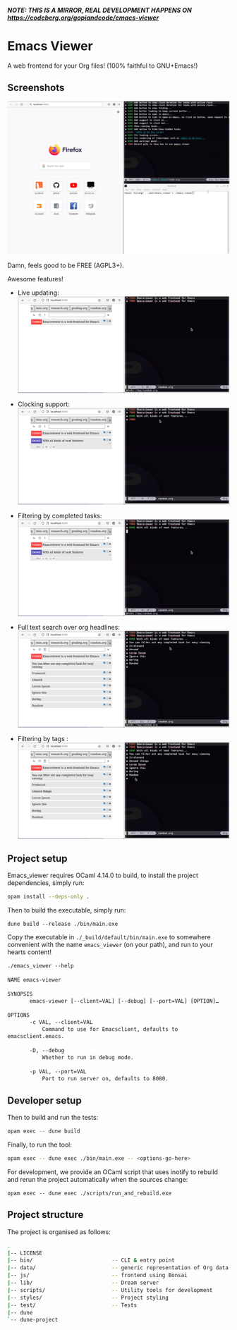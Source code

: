 ***NOTE: THIS IS A MIRROR, REAL DEVELOPMENT HAPPENS ON https://codeberg.org/gopiandcode/emacs-viewer***
# Emacs Viewer

A web frontend for your Org files! (100% faithful to GNU+Emacs!)

## Screenshots
![intro_gif](https://raw.githubusercontent.com/Gopiandcode/emacs-viewer/master/images/intro-gif.gif)

Damn, feels good to be FREE (AGPL3+).

Awesome features!

- Live updating:
![live_updating](https://raw.githubusercontent.com/Gopiandcode/emacs-viewer/master/images/live-updating.gif)

- Clocking support:
![clocking_support](https://raw.githubusercontent.com/Gopiandcode/emacs-viewer/master/images/clocking-support.gif)

- Filtering by completed tasks:
![completed_tasks](https://raw.githubusercontent.com/Gopiandcode/emacs-viewer/master/images/completed-tasks.gif)

- Full text search over org headlines:
![full_text_search](https://raw.githubusercontent.com/Gopiandcode/emacs-viewer/master/images/full-text-search.gif)

- Filtering by tags :
![tag_filtering](https://raw.githubusercontent.com/Gopiandcode/emacs-viewer/master/images/tag-support.gif)

## Project setup
Emacs_viewer requires OCaml 4.14.0 to build, to install the project dependencies, simply run:

```bash
opam install --deps-only .
```

Then to build the executable, simply run:
```
dune build --release ./bin/main.exe
```

Copy the executable in `./_build/default/bin/main.exe` to somewhere
convenient with the name `emacs_viewer` (on your path), and run to your
hearts content!

```
./emacs_viewer --help

NAME emacs-viewer

SYNOPSIS
       emacs-viewer [--client=VAL] [--debug] [--port=VAL] [OPTION]…

OPTIONS
       -c VAL, --client=VAL
           Command to use for Emacsclient, defaults to emacsclient.emacs.

       -D, --debug
           Whether to run in debug mode.

       -p VAL, --port=VAL
           Port to run server on, defaults to 8080.

```

## Developer setup

Then to build and run the tests:

```bash
opam exec -- dune build
```

Finally, to run the tool:

```bash
opam exec -- dune exec ./bin/main.exe -- <options-go-here>
```

For development, we provide an OCaml script that uses inotify to
rebuild and rerun the project automatically when the sources change:

```
opam exec -- dune exec ./scripts/run_and_rebuild.exe
```

## Project structure

The project is organised as follows:

```bash
.
|-- LICENSE
|-- bin/                         -- CLI & entry point
|-- data/                        -- generic representation of Org data in OCaml
|-- js/                          -- frontend using Bonsai
|-- lib/                         -- Dream server
|-- scripts/                     -- Utility tools for development
|-- styles/                      -- Project styling
|-- test/                        -- Tests
|-- dune
`-- dune-project
```

